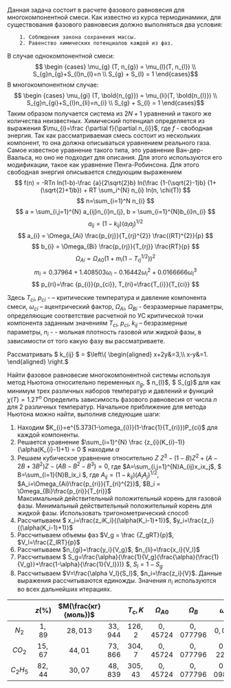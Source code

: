 Данная задача состоит в расчете фазового равновесия для многокомпонентной смеси. Как известно из курса термодинамики, для существования фазового равновесия должно выполняться два условия: 
```
    1. Соблюдения закона сохранения массы.
    2. Равенство химических потенциалов каждой из фаз.
```
В случае однокомпонентной смеси:
$$ \begin {cases}
    \mu_{g} (T, n_{g}) = \mu_{l}(T, n_{l})
    \\
    S_{g}n_{g}+S_{l}n_{l}=n
    \\
    S_{g} + S_{l} = 1
\end{cases}$$
В многокомпонентном случае:
$$ \begin {cases}
    \mu_{gi} (T, \bold{n_{g}}) = \mu_{li}(T, \bold{n_{l}})
    \\
    S_{g}n_{gi}+S_{l}n_{li}=n_{i}
    \\
    S_{g} + S_{l} = 1
\end{cases}$$
Таким образом получается система из $2N+1$ уравнений и такого же количества неизвестных. Химический потенциал определяется из выражения $\mu_{i}=\frac {\partial f}{\partial n_{i}}$, где $f$ - свободная энергия. Так как рассматриваемая смесь состоит из нескольких компонент, то она должна описываться уравнением реального газа. Самое известное уравнение такого типа, это уравнение Ван-дер-Ваальса, но оно не подходит для описания. Для этого используются его модификации, такое как уравнение Пенга-Робинсона. Для этого свободная энергия описывается следующим выражением
$$ f(n) = -RTn ln(1-b)-\frac {a}{2\sqrt{2}b} ln(\frac {1-(\sqrt{2}-1)b} {1+(\sqrt{2}+1)b}) + RT \sum_i^{N} n_{i} ln(n, \chi(T)) $$
$$ n=\sum_{i=1}^N n_{i} $$
$$ a = \sum_{i,j=1}^{N} a_{ij}n_{i}n_{j}, b = \sum_{i=1}^{N}b_{i}n_{i} $$
$$ a_{ij} = (1 - k_{ij})(a_{i} a_{j})^{1/2} $$
$$ a_{i} = \Omega_{Ai} \frac{p_{rj}}{T_{rj}^{2}} \frac{(RT)^{2}}{p} $$
$$ b_{i} = \Omega_{Bi} \frac{p_{rj}}{T_{rj}} \frac{RT}{p} $$
$$ \Omega_{Ai} = \Omega_{A0}(1+m_{i}(1-T_{rj}^{1/2}))^{2} $$
$$ m_{i} = 0.37964+1.408503\omega_{i}-0.16442\omega_{i}^{2}+0.0166666\omega_{i}^{3} $$
$$ p_{ri}=\frac {p_{i}}{p_{ci}}, T_{ri}=\frac{T_{i}}{T_{ci}} $$

Здесь $T_{ci}$, $p_{ci}$ - – критические температура и давление компонента смеси, $\omega_{ci}$ – ацентрический фактор, $\Omega_{Ai}$, $\Omega_{Bi}$ - безразмерные параметры, определяющие соответствие расчетной по УС критической точки компонента заданным значениям $T_{ci}$, $p_{ci}$, $k_{ij}$ – безразмерные параметры, $n_{i}$ - - мольная плотность газовой или жидкой фазы, в зависимости от того какую фазу вы рассматриваете. 
  
Рассматривать $ k_{ij} $ = $\left\{
\begin{aligned}
x+2y&=3,\\
x-y&=1.
\end{aligned}
\right.$

Найти фазовое равновесие многокомпонентной системы используя метод Ньютона относительно переменных $n_{g}$, $ n_{l}$, $ S_{g}$ для как минимум трех различных наборов температур и давлений и функций $\chi(T)=1.2T^{n}$
Определить зависимость фазового равновесия от числа $n$ для $2$ различных температур. Начальное приближение для метода Ньютона можно найти, выполнив следующие шаги:
1. Находим $K_{i}=e^{5.373(1-\omega_{i})}(1-\frac{1}{T_{ri}})P_{ci}$ для каждой компоненты.
2. Решается уравнение $\sum_{i=1}^{N} \frac {z_{i}(K_{i}-1)}{\alpha(K_{i}-1)+1} = 0 $ находим $\alpha$
3. Решаем кубическое уравнение относительно $Z$ $Z^{3}-(1-B)Z^{2}+(A-2B+3B^2)Z-(AB-B^{2}-B^{3})=0$, где $A=\sum_{i,j=1}^{N}A_{ij}x_ix_j$, $ B=\sum_{i=1}{N}B_ix_i $, где $A_{ij}=(1-k_{ij})(A_iA_j)^{1/2}$, $A_i=\Omega_{Ai}\frac{p_{ri}}{T_{ri}^{2}}$, $B_i = \Omega_{Bi}\frac{p_{ri}}{T_{ri}}$
<br>Максимальный действительный положительный корень для газовой фазы. Минимальный действительный положительный корень для жидкой фазы. Использовать тригонометрический способ
4. Рассчитываем $ x_i=\frac{z_iK_i}{(\alpha(K_i-1)+1)}$, $y_i=\frac{z_i}{(\alpha(K_i-1)+1)}$
5. Рассчитываем объемы фаз $V_g = \frac {Z_gRT}{p}$, $V_l=\frac{Z_lRT}{p}$
6. Рассчитываем $n_{gi}=\frac{y_i}{V_g}$, $n_{li}=\frac{x_i}{V_l}$
7. Рассчитываем $ S_g=\frac{\alpha}{\frac{1}{V_g}(\frac{\alpha}{\frac{1}{V_g}}+\frac{1-\alpha}{\frac{1}{V_l}})} $, $S_l=1-S_g$
8. Рассчитываем $V=\frac{\alpha V_l}{S_l}$, $n_i=\frac{z_i}{V}$. Данные выражения рассчитываются единожды. Значения $n_i$ используются во всех дальнейших итерациях.

| | $z(\%)$ | $M(\frac{кг}{моль})$ |   | $T_c, K$ | $\Omega_{A0}$ | $\Omega_B$ | $\omega$ | 
|:---:|:---:|:---:|:---:|:---:|:---:|:---:|:---:|
| $N_2$ | $1,89$ | $28,013$ | $33,944$ | $126,2$ | $0,45724$ | $0,077796$ | $0,04$ |
| $CO_2$ | $15,67$ | $44,01$ | $73,866$ | $304,7$ | $0,45724$ | $0,077796$ | $0,225$ |
| $C_2H_5$ | $82,44$ | $30,07$ | $48,839$ | $305,43$ | $0,45724$ | $0,077796$ | $0,0986$ |
